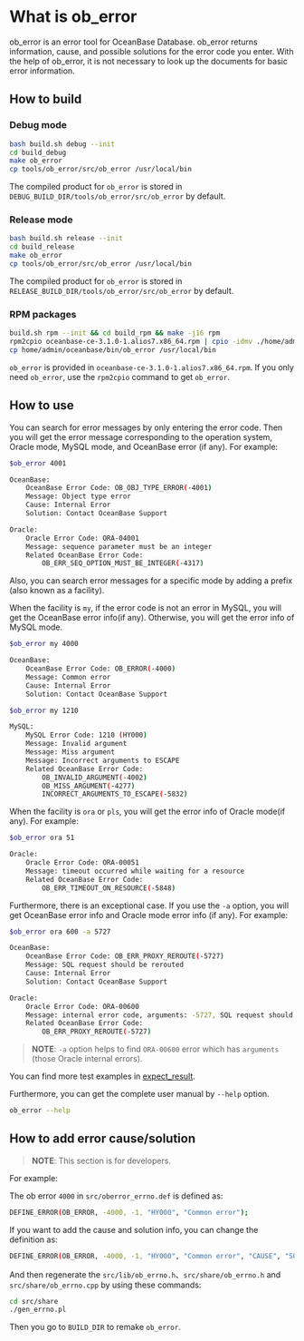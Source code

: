 # What is ob_error

ob_error is an error tool for OceanBase Database. ob_error returns information, cause, and possible solutions for the error code you enter. With the help of ob_error, it is not necessary to look up the documents for basic error information.

## How to build

### Debug mode

```bash
bash build.sh debug --init
cd build_debug
make ob_error
cp tools/ob_error/src/ob_error /usr/local/bin
```

The compiled product for `ob_error` is stored in `DEBUG_BUILD_DIR/tools/ob_error/src/ob_error` by default.

### Release mode

```bash
bash build.sh release --init
cd build_release
make ob_error
cp tools/ob_error/src/ob_error /usr/local/bin
```

The compiled product for `ob_error` is stored in `RELEASE_BUILD_DIR/tools/ob_error/src/ob_error` by default.

### RPM packages

```bash
build.sh rpm --init && cd build_rpm && make -j16 rpm
rpm2cpio oceanbase-ce-3.1.0-1.alios7.x86_64.rpm | cpio -idmv ./home/admin/oceanbase/bin/ob_error
cp home/admin/oceanbase/bin/ob_error /usr/local/bin
```

`ob_error` is provided in `oceanbase-ce-3.1.0-1.alios7.x86_64.rpm`. If you only need `ob_error`, use the `rpm2cpio` command to get `ob_error`.

## How to use

You can search for error messages by only entering the error code. Then you will get the error message corresponding to the operation system, Oracle mode, MySQL mode, and OceanBase error (if any). For example:

```bash
$ob_error 4001

OceanBase:
    OceanBase Error Code: OB_OBJ_TYPE_ERROR(-4001)
    Message: Object type error
    Cause: Internal Error
    Solution: Contact OceanBase Support

Oracle:
    Oracle Error Code: ORA-04001
    Message: sequence parameter must be an integer
    Related OceanBase Error Code:
        OB_ERR_SEQ_OPTION_MUST_BE_INTEGER(-4317)
```

Also, you can search error messages for a specific mode by adding a prefix (also known as a facility).

When the facility is `my`, if the error code is not an error in MySQL, you will get the OceanBase error info(if any). Otherwise, you will get the error info of MySQL mode.

```bash
$ob_error my 4000

OceanBase:
    OceanBase Error Code: OB_ERROR(-4000)
    Message: Common error
    Cause: Internal Error
    Solution: Contact OceanBase Support

$ob_error my 1210

MySQL:
    MySQL Error Code: 1210 (HY000)
    Message: Invalid argument
    Message: Miss argument
    Message: Incorrect arguments to ESCAPE
    Related OceanBase Error Code:
        OB_INVALID_ARGUMENT(-4002)
        OB_MISS_ARGUMENT(-4277)
        INCORRECT_ARGUMENTS_TO_ESCAPE(-5832)
```

When the facility is `ora` or `pls`, you will get the error info of Oracle mode(if any). For example:

```bash
$ob_error ora 51

Oracle:
    Oracle Error Code: ORA-00051
    Message: timeout occurred while waiting for a resource
    Related OceanBase Error Code:
        OB_ERR_TIMEOUT_ON_RESOURCE(-5848)
```

Furthermore, there is an exceptional case. If you use the `-a` option, you will get OceanBase error info and Oracle mode error info (if any). For example:

```bash
$ob_error ora 600 -a 5727

OceanBase:
    OceanBase Error Code: OB_ERR_PROXY_REROUTE(-5727)
    Message: SQL request should be rerouted
    Cause: Internal Error
    Solution: Contact OceanBase Support

Oracle:
    Oracle Error Code: ORA-00600
    Message: internal error code, arguments: -5727, SQL request should be rerouted
    Related OceanBase Error Code:
        OB_ERR_PROXY_REROUTE(-5727)
```

> **NOTE**: `-a` option helps to find `ORA-00600` error which has `arguments` (those Oracle internal errors).

You can find more test examples in [expect_result](test/expect_result.result).

Furthermore, you can get the complete user manual by `--help` option.

```bash
ob_error --help
```

## How to add error cause/solution

> **NOTE**: This section is for developers.

For example:

The ob error `4000` in `src/oberror_errno.def` is defined as:

```bash
DEFINE_ERROR(OB_ERROR, -4000, -1, "HY000", "Common error");
```

If you want to add the cause and solution info, you can change the definition as:

```bash
DEFINE_ERROR(OB_ERROR, -4000, -1, "HY000", "Common error", "CAUSE", "SOLUTION");
```

And then regenerate the `src/lib/ob_errno.h`、`src/share/ob_errno.h` and `src/share/ob_errno.cpp` by using these commands:

```bash
cd src/share
./gen_errno.pl
```

Then you go to `BUILD_DIR` to remake `ob_error`.
